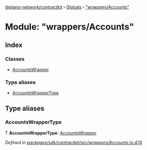 [@planq-network/contractkit](../README.md) › [Globals](../globals.md) › ["wrappers/Accounts"](_wrappers_accounts_.md)

# Module: "wrappers/Accounts"

## Index

### Classes

* [AccountsWrapper](../classes/_wrappers_accounts_.accountswrapper.md)

### Type aliases

* [AccountsWrapperType](_wrappers_accounts_.md#accountswrappertype)

## Type aliases

###  AccountsWrapperType

Ƭ **AccountsWrapperType**: *[AccountsWrapper](../classes/_wrappers_accounts_.accountswrapper.md)*

*Defined in [packages/sdk/contractkit/src/wrappers/Accounts.ts:474](https://github.com/planq-network/planq-sdk/blob/master/packages/sdk/contractkit/src/wrappers/Accounts.ts#L474)*
